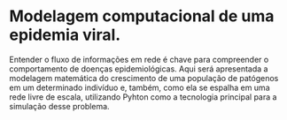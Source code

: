 
# Modelagem computacional de uma epidemia viral.

Entender o fluxo de informações em rede é chave para compreender o comportamento de doenças epidemiológicas. Aqui será apresentada a modelagem matemática do crescimento de uma população de patógenos em um determinado indivíduo e, também, como ela se espalha em uma rede livre de escala, utilizando Pyhton como a tecnologia principal para a simulação desse problema.